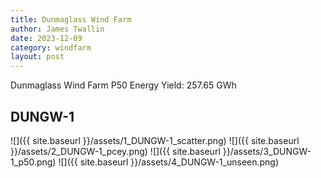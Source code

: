 ```yaml
---
title: Dunmaglass Wind Farm
author: James Twallin
date: 2023-12-09
category: windfarm
layout: post
---
```

Dunmaglass Wind Farm P50 Energy Yield: 257.65 GWh

DUNGW-1
-------------
![]({{ site.baseurl }}/assets/1_DUNGW-1_scatter.png)
![]({{ site.baseurl }}/assets/2_DUNGW-1_pcey.png)
![]({{ site.baseurl }}/assets/3_DUNGW-1_p50.png)
![]({{ site.baseurl }}/assets/4_DUNGW-1_unseen.png)

